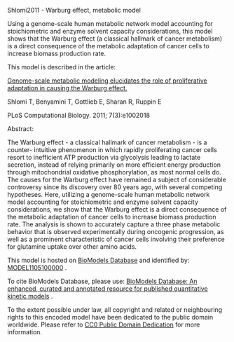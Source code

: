 

Shlomi2011 - Warburg effect, metabolic model

Using a genome-scale human metabolic network model accounting for
stoichiometric and enzyme solvent capacity considerations, this model shows
that the Warburg effect (a classical hallmark of cancer metabolism) is a
direct consequence of the metabolic adaptation of cancer cells to increase
biomass production rate.

This model is described in the article:

[Genome-scale metabolic modeling elucidates the role of proliferative
adaptation in causing the Warburg
effect.](http://identifiers.org/pubmed/21423717)

Shlomi T, Benyamini T, Gottlieb E, Sharan R, Ruppin E

PLoS Computational Biology. 2011; 7(3):e1002018

Abstract:

The Warburg effect - a classical hallmark of cancer metabolism - is a counter-
intuitive phenomenon in which rapidly proliferating cancer cells resort to
inefficient ATP production via glycolysis leading to lactate secretion,
instead of relying primarily on more efficient energy production through
mitochondrial oxidative phosphorylation, as most normal cells do. The causes
for the Warburg effect have remained a subject of considerable controversy
since its discovery over 80 years ago, with several competing hypotheses.
Here, utilizing a genome-scale human metabolic network model accounting for
stoichiometric and enzyme solvent capacity considerations, we show that the
Warburg effect is a direct consequence of the metabolic adaptation of cancer
cells to increase biomass production rate. The analysis is shown to accurately
capture a three phase metabolic behavior that is observed experimentally
during oncogenic progression, as well as a prominent characteristic of cancer
cells involving their preference for glutamine uptake over other amino acids.

This model is hosted on [BioModels Database](http://www.ebi.ac.uk/biomodels/)
and identified by:
[MODEL1105100000](http://identifiers.org/biomodels.db/MODEL1105100000) .

To cite BioModels Database, please use: [BioModels Database: An enhanced,
curated and annotated resource for published quantitative kinetic
models](http://identifiers.org/pubmed/20587024) .

To the extent possible under law, all copyright and related or neighbouring
rights to this encoded model have been dedicated to the public domain
worldwide. Please refer to [CC0 Public Domain
Dedication](http://creativecommons.org/publicdomain/zero/1.0/) for more
information.

